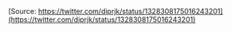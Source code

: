 [Source: https://twitter.com/diprjk/status/1328308175016243201](https://twitter.com/diprjk/status/1328308175016243201)